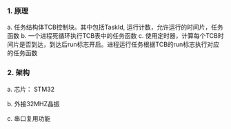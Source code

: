 ### 1. 原理

   a. 任务结构体TCB控制块。其中包括TaskId, 运行计数，允许运行的时间片，任务函数
   b. 一个进程死循环执行TCB表中的任务函数
   c. 使用定时器，计算每个TCB时间片是否到达，到达后run标志开启。进程运行任务根据TCB的run标志执行对应的任务函数
  
### 2. 架构

a. 芯片： STM32

b. 外接32MHZ晶振

c. 串口复用功能


